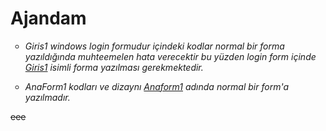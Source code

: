 Ajandam
=======
<OL></OL>
<OL></OL>
<ul type="circle">

   <li><I>Giris1 windows login formudur içindeki kodlar normal bir forma yazıldığında muhteemelen hata verecektir bu yüzden login form içinde <u>Giris1</u> isimli forma yazılması gerekmektedir.</I>
<P>
    <li><I>AnaForm1 kodları ve dizaynı <u>Anaform1</u> adında normal bir form'a yazılmadır.</I></li>
    
</ul>
<del>eee</del>
